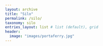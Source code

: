 ```yaml
---
layout: archive
title: "Silo"
permalink: /silo/
taxonomy: silo
entries_layout: list # list (default), grid
header:
  image: "images/portaferry.jpg"
---
```

